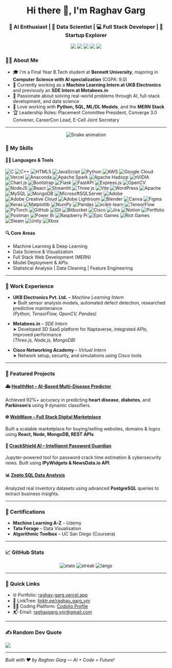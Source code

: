 <h1 align="center">Hi there 👋, I'm Raghav Garg</h1>
<h3 align="center">🚀 AI Enthusiast | 🧠 Data Scientist | 💻 Full Stack Developer | 🎯 Startup Explorer</h3>

<p align="center">
  <a href="mailto:raghavgarg.ynr@gmail.com"><img src="https://img.shields.io/badge/Gmail-D14836?style=for-the-badge&logo=gmail&logoColor=white"/></a>
  <a href="https://www.linkedin.com/in/raghav-garg-1b8bb0249/"><img src="https://img.shields.io/badge/LinkedIn-blue?style=for-the-badge&logo=linkedin&logoColor=white"/></a>
  <a href="https://github.com/Raghavgarg5541275"><img src="https://img.shields.io/badge/GitHub-100000?style=for-the-badge&logo=github&logoColor=white"/></a>
  <a href="https://raghavgarg.vercel.app/"><img src="https://img.shields.io/badge/Portfolio-000000?style=for-the-badge&logo=About.me&logoColor=white"/></a>
  <a href="https://linktr.ee/raghav_garg_ynr"><img src="https://img.shields.io/badge/Linktree-43E660?style=for-the-badge&logo=Linktree&logoColor=white"/></a>
</p>


### 👨‍💻 About Me

- 🎓 I'm a Final Year B.Tech student at **Bennett University**, majoring in **Computer Science with AI specialization** (CGPA: 9.0)
- 💼 Currently working as a **Machine Learning Intern at UKB Electronics** and previously an **SDE Intern at Metabees.in**
- 🚀 Passionate about solving real-world problems through AI, full-stack development, and data science
- 🧠 Love working with **Python, SQL, ML/DL Models**, and the **MERN Stack**
- 🏆 Leadership Roles: Placement Committee President, Converge 3.0 Convener, CareerCon Lead, E-Cell Joint Secretary

---
<div align="center">
  <img src="https://profile-readme-generator.com/assets/snake.svg" alt="Snake animation" />
</div>


### 🧠 My Skills

#### 👨‍💻 Languages & Tools
![C](https://img.shields.io/badge/c-%2300599C.svg?style=plastic&logo=c&logoColor=white) ![C++](https://img.shields.io/badge/c++-%2300599C.svg?style=plastic&logo=c%2B%2B&logoColor=white) ![HTML5](https://img.shields.io/badge/html5-%23E34F26.svg?style=plastic&logo=html5&logoColor=white) ![JavaScript](https://img.shields.io/badge/javascript-%23323330.svg?style=plastic&logo=javascript&logoColor=%23F7DF1E) ![Python](https://img.shields.io/badge/python-3670A0?style=plastic&logo=python&logoColor=ffdd54) ![AWS](https://img.shields.io/badge/AWS-%23FF9900.svg?style=plastic&logo=amazon-aws&logoColor=white) ![Google Cloud](https://img.shields.io/badge/GoogleCloud-%234285F4.svg?style=plastic&logo=google-cloud&logoColor=white) ![Vercel](https://img.shields.io/badge/vercel-%23000000.svg?style=plastic&logo=vercel&logoColor=white) ![Anaconda](https://img.shields.io/badge/Anaconda-%2344A833.svg?style=plastic&logo=anaconda&logoColor=white) ![Apache Spark](https://img.shields.io/badge/Apache%20Spark-FDEE21?style=plastic&logo=apachespark&logoColor=black) ![Apache Hadoop](https://img.shields.io/badge/Apache%20Hadoop-66CCFF?style=plastic&logo=apachehadoop&logoColor=black) ![nVIDIA](https://img.shields.io/badge/cuda-000000.svg?style=plastic&logo=nVIDIA&logoColor=green) ![Chart.js](https://img.shields.io/badge/chart.js-F5788D.svg?style=plastic&logo=chart.js&logoColor=white) ![Bootstrap](https://img.shields.io/badge/bootstrap-%238511FA.svg?style=plastic&logo=bootstrap&logoColor=white) ![Flask](https://img.shields.io/badge/flask-%23000.svg?style=plastic&logo=flask&logoColor=white) ![FastAPI](https://img.shields.io/badge/FastAPI-005571?style=plastic&logo=fastapi) ![Express.js](https://img.shields.io/badge/express.js-%23404d59.svg?style=plastic&logo=express&logoColor=%2361DAFB) ![OpenCV](https://img.shields.io/badge/opencv-%23white.svg?style=plastic&logo=opencv&logoColor=white) ![NodeJS](https://img.shields.io/badge/node.js-6DA55F?style=plastic&logo=node.js&logoColor=white) ![React](https://img.shields.io/badge/react-%2320232a.svg?style=plastic&logo=react&logoColor=%2361DAFB) ![Streamlit](https://img.shields.io/badge/Streamlit-%23FE4B4B.svg?style=plastic&logo=streamlit&logoColor=white) ![Three js](https://img.shields.io/badge/threejs-black?style=plastic&logo=three.js&logoColor=white) ![Vite](https://img.shields.io/badge/vite-%23646CFF.svg?style=plastic&logo=vite&logoColor=white) ![WordPress](https://img.shields.io/badge/WordPress-%23117AC9.svg?style=plastic&logo=WordPress&logoColor=white) ![Apache](https://img.shields.io/badge/apache-%23D42029.svg?style=plastic&logo=apache&logoColor=white) ![MySQL](https://img.shields.io/badge/mysql-4479A1.svg?style=plastic&logo=mysql&logoColor=white) ![MongoDB](https://img.shields.io/badge/MongoDB-%234ea94b.svg?style=plastic&logo=mongodb&logoColor=white) ![MicrosoftSQLServer](https://img.shields.io/badge/Microsoft%20SQL%20Server-CC2927?style=plastic&logo=microsoft%20sql%20server&logoColor=white) ![Adobe](https://img.shields.io/badge/adobe-%23FF0000.svg?style=plastic&logo=adobe&logoColor=white) ![Adobe Creative Cloud](https://img.shields.io/badge/Adobe%20Creative%20Cloud-DA1F26.svg?style=plastic&logo=Adobe%20Creative%20Cloud&logoColor=white) ![Adobe Lightroom](https://img.shields.io/badge/Adobe%20Lightroom-31A8FF.svg?style=plastic&logo=Adobe%20Lightroom&logoColor=white) ![Blender](https://img.shields.io/badge/blender-%23F5792A.svg?style=plastic&logo=blender&logoColor=white) ![Canva](https://img.shields.io/badge/Canva-%2300C4CC.svg?style=plastic&logo=Canva&logoColor=white) ![Figma](https://img.shields.io/badge/figma-%23F24E1E.svg?style=plastic&logo=figma&logoColor=white) ![Keras](https://img.shields.io/badge/Keras-%23D00000.svg?style=plastic&logo=Keras&logoColor=white) ![Matplotlib](https://img.shields.io/badge/Matplotlib-%23ffffff.svg?style=plastic&logo=Matplotlib&logoColor=black) ![NumPy](https://img.shields.io/badge/numpy-%23013243.svg?style=plastic&logo=numpy&logoColor=white) ![Pandas](https://img.shields.io/badge/pandas-%23150458.svg?style=plastic&logo=pandas&logoColor=white) ![scikit-learn](https://img.shields.io/badge/scikit--learn-%23F7931E.svg?style=plastic&logo=scikit-learn&logoColor=white) ![TensorFlow](https://img.shields.io/badge/TensorFlow-%23FF6F00.svg?style=plastic&logo=TensorFlow&logoColor=white) ![PyTorch](https://img.shields.io/badge/PyTorch-%23EE4C2C.svg?style=plastic&logo=PyTorch&logoColor=white) ![GitHub](https://img.shields.io/badge/github-%23121011.svg?style=plastic&logo=github&logoColor=white) ![Git](https://img.shields.io/badge/git-%23F05033.svg?style=plastic&logo=git&logoColor=white) ![Bitbucket](https://img.shields.io/badge/bitbucket-%230047B3.svg?style=plastic&logo=bitbucket&logoColor=white) ![Cisco](https://img.shields.io/badge/cisco-%23049fd9.svg?style=plastic&logo=cisco&logoColor=black) ![Jira](https://img.shields.io/badge/jira-%230A0FFF.svg?style=plastic&logo=jira&logoColor=white) ![Notion](https://img.shields.io/badge/Notion-%23000000.svg?style=plastic&logo=notion&logoColor=white) ![Portfolio](https://img.shields.io/badge/Portfolio-%23000000.svg?style=plastic&logo=firefox&logoColor=#FF7139) ![Postman](https://img.shields.io/badge/Postman-FF6C37?style=plastic&logo=postman&logoColor=white) ![Power Bi](https://img.shields.io/badge/power_bi-F2C811?style=plastic&logo=powerbi&logoColor=black) ![Raspberry Pi](https://img.shields.io/badge/-Raspberry_Pi-C51A4A?style=plastic&logo=Raspberry-Pi) ![Epic Games](https://img.shields.io/badge/epicgames-%23313131.svg?style=plastic&logo=epicgames&logoColor=white) ![Riot Games](https://img.shields.io/badge/riotgames-D32936.svg?style=plastic&logo=riotgames&logoColor=white) ![Steam](https://img.shields.io/badge/steam-%23000000.svg?style=plastic&logo=steam&logoColor=white) ![Unity](https://img.shields.io/badge/unity-%23000000.svg?style=plastic&logo=unity&logoColor=white) ![Xbox](https://img.shields.io/badge/xbox-%23107C10.svg?style=plastic&logo=xbox&logoColor=white)

#### 🔍 Core Areas
- Machine Learning & Deep Learning
- Data Science & Visualization
- Full Stack Web Development (MERN)
- Model Deployment & APIs
- Statistical Analysis | Data Cleaning | Feature Engineering

---

### 💼 Work Experience

- **UKB Electronics Pvt. Ltd.** – *Machine Learning Intern*  
  ➤ Built sensor analysis models, automated defect detection, researched predictive maintenance  
  *(Python, TensorFlow, OpenCV, Pandas)*

- **Metabees.in** – *SDE Intern*  
  ➤ Developed 3D SaaS platform for Naptaverse, integrated APIs, improved performance  
  *(Three.js, Node.js, MongoDB)*

- **Cisco Networking Academy** – *Virtual Intern*  
  ➤ Network setup, security, and simulations using Cisco tools  

---

### 📌 Featured Projects

#### 🚑 [HealthNet – AI-Based Multi-Disease Predictor](https://github.com/Raghavgarg5541275/HealthNet-predictor.git)  
Achieved 92%+ accuracy in predicting **heart disease**, **diabetes**, and **Parkinson’s** using 9 dynamic classifiers.

#### 🌐 [WebWave – Full Stack Digital Marketplace](https://github.com/Raghavgarg5541275/WebWave.git)  
Built a scalable marketplace for buying/selling websites, domains & logos using **React, Node, MongoDB, REST APIs**.

#### 🔐 [CrackShield AI – Intelligent Password Guardian](https://github.com/Raghavgarg5541275/CrackShield-AI---The-Intelligent-Password-Guardian.git)  
Jupyter-powered tool for password crack time estimation & cybersecurity news. Built using **IPyWidgets & NewsData.io API**.

#### 📊 [Zepto SQL Data Analysis](https://github.com/Raghavgarg5541275/zepto-SQL.git)  
Analyzed real inventory datasets using advanced **PostgreSQL** queries to extract business insights.

---

### 📜 Certifications

- **Machine Learning A-Z** – Udemy  
- **Tata Forage** – Data Visualisation  
- **Algorithmic Toolbox** – UC San Diego (Coursera)

---

### 📈 GitHub Stats

<p align="center">
  <img src="https://github-readme-stats.vercel.app/api?username=Raghavgarg5541275&show_icons=true&theme=tokyonight" alt="stats" />
  <img src="https://github-readme-streak-stats.herokuapp.com/?user=Raghavgarg5541275&theme=tokyonight" alt="streak" />
  <img src="https://github-readme-stats.vercel.app/api/top-langs/?username=Raghavgarg5541275&layout=compact&theme=tokyonight" alt="langs" />
</p>

---

### 🔗 Quick Links

- 🌐 Portfolio: [raghav-garg.vercel.app](https://raghavgarg.vercel.app/)
- 🔗 LinkTree: [linktr.ee/raghav_garg_ynr](https://linktr.ee/raghav_garg_ynr)
- 🧑‍💻 Coding Platform: [Codolio Profile](https://codolio.com/profile/Raghav554/card)
- 📬 Email: raghavgarg.ynr@gmail.com

---

### ✍️ Random Dev Quote
![](https://quotes-github-readme.vercel.app/api?type=horizontal&theme=radical)

---

*Built with ❤️ by Raghav Garg — AI + Code = Future!*
